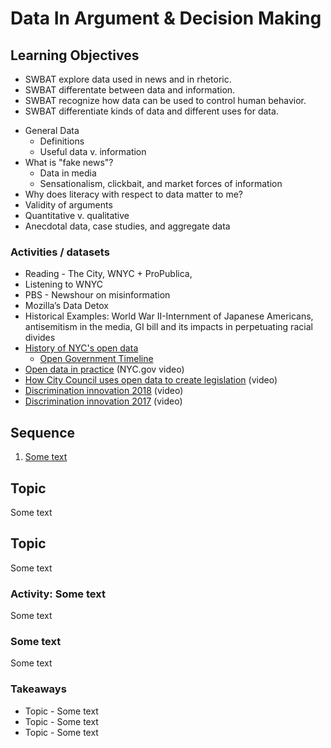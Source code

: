 # Data In Argument & Decision Making

## Learning Objectives

* SWBAT explore data used in news and in rhetoric.
* SWBAT differentate between data and information.
* SWBAT recognize how data can be used to control human behavior.
* SWBAT differentiate kinds of data and different uses for data.

- General Data 
	- Definitions
	- Useful data v. information
- What is "fake news"? 
	- Data in media
	- Sensationalism, clickbait, and market forces of information
- Why does literacy with respect to data matter to me?
- Validity of arguments
- Quantitative v. qualitative
- Anecdotal data, case studies, and aggregate data

### Activities / datasets

- Reading - The City, WNYC + ProPublica, 
- Listening to WNYC 
- PBS - Newshour on misinformation 
- Mozilla’s Data Detox
- Historical Examples: World War II-Internment of Japanese Americans, antisemitism in the media, GI bill and its impacts in perpetuating racial divides
- [History of NYC's open data](https://datasmart.ash.harvard.edu/news/article/new-york-city-open-data-a-brief-history-991)
	- [Open Government Timeline](http://www.opengovtimeline.com/)
- [Open data in practice](https://www.youtube.com/watch?v=l4undH4y0Ws) (NYC.gov video)
- [How City Council uses open data to create legislation](https://www.youtube.com/watch?v=mrVevDEFan8&list=PLgCe1KzF20iwjeJDnI4l9OxDZKEsA6R6l&index=4) (video)
- [Discrimination innovation 2018](https://www.youtube.com/watch?v=dSeCV5Tad7I&list=PLgCe1KzF20ix9S_6L41iCChJDv20MX4fu&index=16) (video)
- [Discrimination innovation 2017](https://www.youtube.com/watch?v=9U1Ka5DJXTU&list=PLgCe1KzF20ixjsDCjbyFMgdgwv_3yBHmf&index=17) (video)

## Sequence

1. [Some text](#some-text)

## Topic

Some text

## Topic

Some text

### Activity: Some text

Some text

### Some text

Some text

### Takeaways

* Topic - Some text
* Topic - Some text
* Topic - Some text
